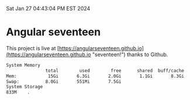 Sat Jan 27 04:43:04 PM EST 2024

# Angular seventeen


This project is live at [https://angularseventeen.github.io](https://angularseventeen.github.io "seventeen!") thanks to Github.

```bash
System Memory
               total        used        free      shared  buff/cache   available
Mem:            15Gi       6.3Gi       2.0Gi       1.1Gi       8.3Gi       8.9Gi
Swap:          8.0Gi       551Mi       7.5Gi
System Storage
833M	.
```
